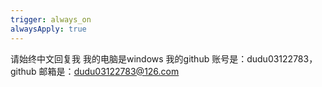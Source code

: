 ```yaml
---
trigger: always_on
alwaysApply: true
---
```

请始终中文回复我
我的电脑是windows
我的github 账号是：dudu03122783，github 邮箱是：dudu03122783@126.com
